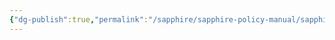 ```yaml
---
{"dg-publish":true,"permalink":"/sapphire/sapphire-policy-manual/sapphire-night-counselor-job/"}
---
```



